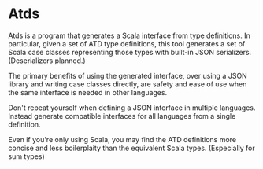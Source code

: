 Atds
====

Atds is a program that generates a Scala interface from type definitions.
In particular, given a set of ATD type definitions,
this tool generates a set of Scala case classes representing those types
with built-in JSON serializers. (Deserializers planned.)

The primary benefits of using the generated interface, over using a 
JSON library and writing case classes directly, are safety and ease of use
when the same interface is needed in other languages.

Don't repeat yourself when defining a JSON interface in multiple languages. 
Instead generate compatible interfaces for all languages from a single definition.

Even if you're only using Scala, you may find the ATD definitions more concise
and less boilerplaity than the equivalent Scala types. (Especially for sum types)
